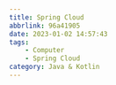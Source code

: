 ```yaml
---
title: Spring Cloud
abbrlink: 96a41905
date: 2023-01-02 14:57:43
tags:
    - Computer
    - Spring Cloud
category: Java & Kotlin
---
```

